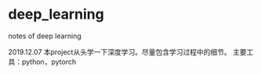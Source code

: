 # deep_learning
notes of deep learning

2019.12.07
本project从头学一下深度学习。尽量包含学习过程中的细节。
主要工具：python，pytorch
